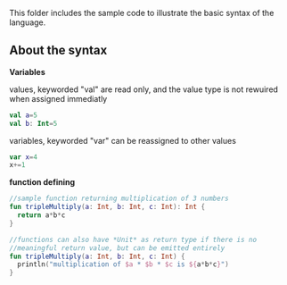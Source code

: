 This folder includes the sample code to illustrate
the basic syntax of the language.
## About the syntax


**Variables**

values, keyworded "val" are read only, and the value type is not rewuired when assigned immediatly
```kotlin
val a=5
val b: Int=5
```

variables, keyworded "var" can be reassigned to other values

```kotlin
var x=4
x+=1

```


**function defining**
```kotlin
//sample function returning multiplication of 3 numbers
fun tripleMultiply(a: Int, b: Int, c: Int): Int {
  return a*b*c
}

//functions can also have *Unit* as return type if there is no 
//meaningful return value, but can be emitted entirely
fun tripleMultiply(a: Int, b: Int, c: Int) {
  println("multiplication of $a * $b * $c is ${a*b*c}")
}
```





